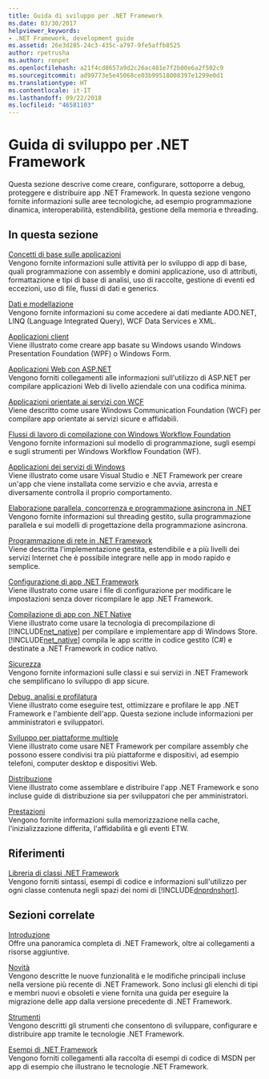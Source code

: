 ```yaml
---
title: Guida di sviluppo per .NET Framework
ms.date: 03/30/2017
helpviewer_keywords:
- .NET Framework, development guide
ms.assetid: 26e3d285-24c3-435c-a797-9fe5affb8525
author: rpetrusha
ms.author: ronpet
ms.openlocfilehash: a21f4cd8657a9d2c26ac481e7f2b00e6a2f502c9
ms.sourcegitcommit: ad99773e5e45068ce03b99518008397e1299e0d1
ms.translationtype: HT
ms.contentlocale: it-IT
ms.lasthandoff: 09/22/2018
ms.locfileid: "46581103"
---
```

# <a name="net-framework-development-guide"></a>Guida di sviluppo per .NET Framework
Questa sezione descrive come creare, configurare, sottoporre a debug, proteggere e distribuire app .NET Framework. In questa sezione vengono fornite informazioni sulle aree tecnologiche, ad esempio programmazione dinamica, interoperabilità, estendibilità, gestione della memoria e threading.  
  
## <a name="in-this-section"></a>In questa sezione  
 [Concetti di base sulle applicazioni](../../docs/standard/application-essentials.md)  
 Vengono fornite informazioni sulle attività per lo sviluppo di app di base, quali programmazione con assembly e domini applicazione, uso di attributi, formattazione e tipi di base di analisi, uso di raccolte, gestione di eventi ed eccezioni, uso di file, flussi di dati e generics.  
  
 [Dati e modellazione](../../docs/framework/data/index.md)  
 Vengono fornite informazioni su come accedere ai dati mediante ADO.NET, LINQ (Language Integrated Query), WCF Data Services e XML.  
  
 [Applicazioni client](../../docs/framework/develop-client-apps.md)  
 Viene illustrato come creare app basate su Windows usando Windows Presentation Foundation (WPF) o Windows Form.  
  
 [Applicazioni Web con ASP.NET](../../docs/framework/develop-web-apps-with-aspnet.md)  
 Vengono forniti collegamenti alle informazioni sull'utilizzo di ASP.NET per compilare applicazioni Web di livello aziendale con una codifica minima.  
  
 [Applicazioni orientate ai servizi con WCF](../../docs/framework/wcf/index.md)  
 Viene descritto come usare Windows Communication Foundation (WCF) per compilare app orientate ai servizi sicure e affidabili.  
  
 [Flussi di lavoro di compilazione con Windows Workflow Foundation](windows-workflow-foundation/index.md)     
 Vengono fornite informazioni sul modello di programmazione, sugli esempi e sugli strumenti per Windows Workflow Foundation (WF).  

 [Applicazioni dei servizi di Windows](../../docs/framework/windows-services/index.md)  
 Viene illustrato come usare Visual Studio e .NET Framework per creare un'app che viene installata come servizio e che avvia, arresta e diversamente controlla il proprio comportamento.  
  
 [Elaborazione parallela, concorrenza e programmazione asincrona in .NET](../../docs/standard/parallel-processing-and-concurrency.md)  
 Vengono fornite informazioni sul threading gestito, sulla programmazione parallela e sui modelli di progettazione della programmazione asincrona.  
  
 [Programmazione di rete in .NET Framework](../../docs/framework/network-programming/index.md)  
 Viene descritta l'implementazione gestita, estendibile e a più livelli dei servizi Internet che è possibile integrare nelle app in modo rapido e semplice.  
  
 [Configurazione di app .NET Framework](configure-apps/index.md)    
 Viene illustrato come usare i file di configurazione per modificare le impostazioni senza dover ricompilare le app .NET Framework.  
  
 [Compilazione di app con .NET Native](../../docs/framework/net-native/index.md)  
 Viene illustrato come usare la tecnologia di precompilazione di [!INCLUDE[net_native](../../includes/net-native-md.md)] per compilare e implementare app di Windows Store. [!INCLUDE[net_native](../../includes/net-native-md.md)] compila le app scritte in codice gestito (C#) e destinate a .NET Framework in codice nativo.  
  
 [Sicurezza](../../docs/standard/security/index.md)  
 Vengono fornite informazioni sulle classi e sui servizi in .NET Framework che semplificano lo sviluppo di app sicure.  
  
 [Debug, analisi e profilatura](../../docs/framework/debug-trace-profile/index.md)  
 Viene illustrato come eseguire test, ottimizzare e profilare le app .NET Framework e l'ambiente dell'app. Questa sezione include informazioni per amministratori e sviluppatori.  
  
 [Sviluppo per piattaforme multiple](../../docs/standard/cross-platform/index.md)  
 Viene illustrato come usare NET Framework per compilare assembly che possono essere condivisi tra più piattaforme e dispositivi, ad esempio telefoni, computer desktop e dispositivi Web.  
  
 [Distribuzione](../../docs/framework/deployment/index.md)  
 Viene illustrato come assemblare e distribuire l'app .NET Framework e sono incluse guide di distribuzione sia per sviluppatori che per amministratori.  
  
 [Prestazioni](../../docs/framework/performance/index.md)  
 Vengono fornite informazioni sulla memorizzazione nella cache, l'inizializzazione differita, l'affidabilità e gli eventi ETW.  
 
## <a name="reference"></a>Riferimenti  
 [Libreria di classi .NET Framework](/dotnet/api/?view=netframework-4.7)  
 Vengono forniti sintassi, esempi di codice e informazioni sull'utilizzo per ogni classe contenuta negli spazi dei nomi di [!INCLUDE[dnprdnshort](../../includes/dnprdnshort-md.md)].  
  
## <a name="related-sections"></a>Sezioni correlate  
 [Introduzione](../../docs/framework/get-started/index.md)  
 Offre una panoramica completa di .NET Framework, oltre ai collegamenti a risorse aggiuntive.  
  
 [Novità](../../docs/framework/whats-new/index.md)  
 Vengono descritte le nuove funzionalità e le modifiche principali incluse nella versione più recente di .NET Framework. Sono inclusi gli elenchi di tipi e membri nuovi e obsoleti e viene fornita una guida per eseguire la migrazione delle app dalla versione precedente di .NET Framework.  
  
 [Strumenti](../../docs/framework/tools/index.md)  
 Vengono descritti gli strumenti che consentono di sviluppare, configurare e distribuire app tramite le tecnologie .NET Framework.  
  
 [Esempi di .NET Framework](https://msdn.microsoft.com/library/177055f8-4a1f-43e7-aee6-995c196079b1)  
 Vengono forniti collegamenti alla raccolta di esempi di codice di MSDN per app di esempio che illustrano le tecnologie .NET Framework.
